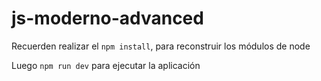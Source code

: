 # js-moderno-advanced

Recuerden realizar el ```npm install```, para reconstruir los módulos de node

Luego ```npm run dev``` para ejecutar la aplicación

